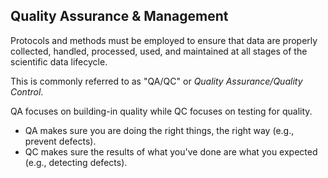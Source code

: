 ##  Quality Assurance & Management

Protocols and methods must be employed to ensure that data are properly collected, handled, processed, used, and maintained at all stages of the scientific data lifecycle.

This is commonly referred to as "QA/QC" or *Quality Assurance/Quality Control*.

QA focuses on building-in quality while QC focuses on testing for quality.
* QA makes sure you are doing the right things, the right way (e.g., prevent defects).
* QC makes sure the results of what you've done are what you expected (e.g., detecting defects).
